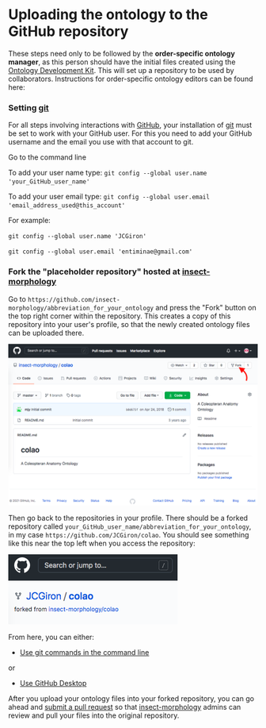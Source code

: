 # Uploading the ontology to the GitHub repository

These steps need only to be followed by the **order-specific ontology manager**, as this person should have the initial files created using the [Ontology Development Kit](https://github.com/INCATools/ontology-development-kit). This will set up a repository to be used by collaborators. Instructions for order-specific ontology editors can be found here:


### Setting [git](https://git-scm.com/book/en/v2/Getting-Started-Installing-Git)

For all steps involving interactions with [GitHub](https://github.com/), your installation of [git](https://git-scm.com/book/en/v2/Getting-Started-Installing-Git) must be set to work with your GitHub user. For this you need to add your GitHub username and the email you use with that account to git.

Go to the command line

To add your user name type:
`git config --global user.name 'your_GitHub_user_name'`

To add your user email type:
`git config --global user.email 'email_address_used@this_account'`

For example:

`git config --global user.name 'JCGiron'`

`git config --global user.email 'entiminae@gmail.com'`


### Fork the "placeholder repository" hosted at [insect-morphology](https://github.com/insect-morphology)

Go to `https://github.com/insect-morphology/abbreviation_for_your_ontology` and press the "Fork" button on the top right corner within the repository. This creates a copy of this repository into your user's profile, so that the newly created ontology files can be uploaded there.

![GitHub Fork](https://github.com/insect-morphology/Manual/blob/main/img/GitHubFork.png)

Then go back to the repositories in your profile. There should be a forked repository called `your_GitHub_user_name/abbreviation_for_your_ontology`, in my case `https://github.com/JCGiron/colao`. You should see something like this near the top left when you access the repository:

![GitHub Branch](https://github.com/insect-morphology/Manual/blob/main/img/GitHubBranch.png)

From here, you can either:

- [Use git commands in the command line](https://github.com/insect-morphology/Manual/blob/main/Sections/Using-git-commands.md)

or

- [Use GitHub Desktop](https://github.com/insect-morphology/Manual/blob/main/Sections/Using-GitHub-Desktop.md)

After you upload your ontology files into your forked repository, you can go ahead and [submit a pull request](https://github.com/insect-morphology/Manual/blob/main/Sections/Submit-pull-request.md) so that [insect-morphology](https://github.com/insect-morphology) admins can review and pull your files into the original repository.
